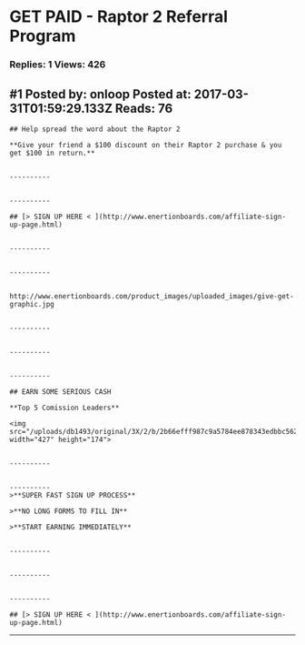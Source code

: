 # GET PAID - Raptor 2 Referral Program

### Replies: 1 Views: 426

## \#1 Posted by: onloop Posted at: 2017-03-31T01:59:29.133Z Reads: 76

```
## Help spread the word about the Raptor 2

**Give your friend a $100 discount on their Raptor 2 purchase & you get $100 in return.**


----------


----------

## [> SIGN UP HERE < ](http://www.enertionboards.com/affiliate-sign-up-page.html)


----------


----------


http://www.enertionboards.com/product_images/uploaded_images/give-get-graphic.jpg


----------


----------


----------

## EARN SOME SERIOUS CASH

**Top 5 Comission Leaders**

<img src="/uploads/db1493/original/3X/2/b/2b66efff987c9a5784ee878343edbbc562ddc8d2.png" width="427" height="174">


----------


----------
>**SUPER FAST SIGN UP PROCESS**

>**NO LONG FORMS TO FILL IN**

>**START EARNING IMMEDIATELY**


----------


----------


----------

## [> SIGN UP HERE < ](http://www.enertionboards.com/affiliate-sign-up-page.html)
```

---
